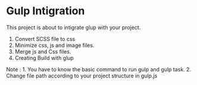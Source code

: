 # Gulp Intigration
This project is about to intigrate glup with your project.
  1. Convert SCSS file to css
  2. Minimize css, js and image files.
  3. Merge js and Css files.
  4. Creating Build with glup


 Note : 1. You have to know the basic command to run gulp and gulp task.
        2. Change file path  according to your project structure in gulp.js 

  


